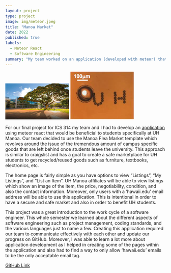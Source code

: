 ```yaml
---
layout: project
type: project
image: img/meteor.jpeg
title: "Manoa Market"
date: 2022
published: true
labels:
  - Meteor React
  - Software Engineering
summary: "My team worked on an application (developed with meteor) that aims to help students sell there unwanted/unsued items."
---
```


<div class="text-center p-4">
  <img width="200px" src="../img/manoa-ranking-beautiful-affordable-schools.jpg" class="img-thumbnail" >
  <img width="200px" src="../img/download.jpg" class="img-thumbnail" >
</div>

For our final project for ICS 314 my team and I had to develop an [application](http://137.184.236.187/) using meteor react that would be beneficial to students specifically at UH Manoa. Our team decided to use the Manoa Flea Market template which revolves around the issue of the tremendous amount of campus specific goods that are left behind once students leave the university. This approach is similar to craigslist and has a goal to create a safe marketplace for UH students to get recycled/reused goods such as furniture, textbooks, electronics, etc. 

The home page is fairly simple as you have options to view “Listings”, “My Listings”, and “List an Item”. UH Manoa affiliates will be able to view listings which show an image of the item, the price, negotiability, condition, and also the contact information. Moreover, only users with a ‘hawaii.edu’ email address will be able to use this application. This is intentional in order to have a secure and safe market and also in order to benefit UH students.

This project was a great introduction to the work cycle of a software engineer. This whole semester we learned about the different aspects of software engineering such as project management, coding standards, and the various languages just to name a few. Creating this application required our team to communicate effectively with each other and update our progress on GitHub. Moreover, I was able to learn a lot more about application development as I helped in creating some of the pages within the application and also had to find a way to only allow ‘hawaii.edu’ emails to be the only acceptable email tag.

[GitHub Link](https://manoa-market.github.io/)
